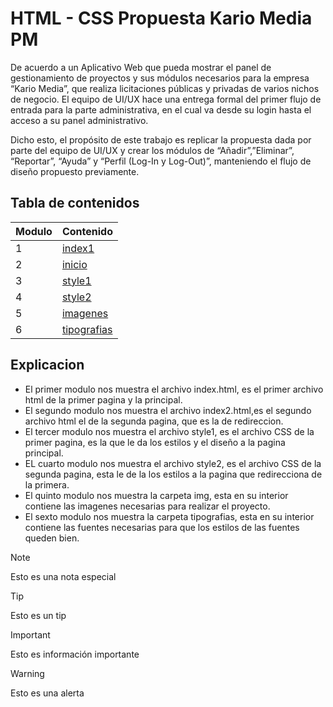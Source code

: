 # HTML - CSS Propuesta Kario Media PM

De acuerdo a un Aplicativo Web que pueda mostrar el panel de gestionamiento de proyectos y sus módulos necesarios para la empresa “Kario Media”, que realiza licitaciones públicas y privadas de varios nichos de negocio. El equipo de UI/UX hace una entrega formal del primer flujo de entrada para la parte administrativa, en el cual va desde su login hasta el acceso a su panel administrativo.

Dicho esto, el propósito de este trabajo es replicar la propuesta dada por parte del equipo de UI/UX y crear los módulos de “Añadir”,”Eliminar”, “Reportar”, “Ayuda” y “Perfil (Log-In y Log-Out)”, manteniendo el flujo de diseño propuesto previamente.

## Tabla de contenidos
| Modulo | Contenido  | 
|--|--|
| 1 | [index1](index.html) |
| 2 | [inicio](inicio.html) |
| 3 | [style1](style/style.css) |
| 4 | [style2](style/style2.css) |
| 5 | [imagenes](img) |
| 6 | [tipografias](fuentes) |



## Explicacion
- El primer modulo nos muestra el archivo index.html, es el primer archivo html de la primer pagina y la principal.  
- El segundo modulo nos muestra el archivo index2.html,es el segundo archivo html el de la segunda pagina, que es la de redireccion.  
- El tercer modulo nos muestra el archivo style1, es el archivo CSS de la primer pagina, es la que le da los estilos y el diseño a la pagina principal.  
- EL cuarto modulo nos muestra el archivo style2, es el archivo CSS de la segunda pagina, esta le de la los estilos a la pagina que redirecciona de la primera.  
- El quinto modulo nos muestra la carpeta img, esta en su interior contiene las imagenes necesarias para realizar el proyecto.  
- El sexto modulo nos muestra la carpeta tipografias, esta en su interior contiene las fuentes necesarias para que los estilos de las fuentes queden bien.


> [!NOTE]
>Esto es una nota especial

> [!TIP]
> Esto es un tip

> [!IMPORTANT]  
> Esto es información importante

> [!WARNING]  
> Esto es una alerta